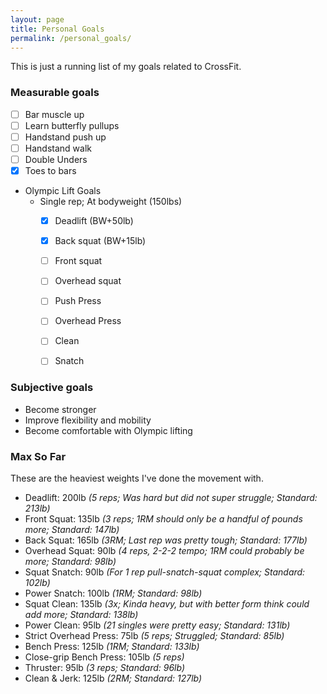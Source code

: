 ```yaml
---
layout: page
title: Personal Goals
permalink: /personal_goals/
---
```


This is just a running list of my goals related to CrossFit.

### Measurable goals
- [ ] Bar muscle up
- [ ] Learn butterfly pullups
- [ ] Handstand push up
- [ ] Handstand walk
- [ ] Double Unders
- [X] Toes to bars
- Olympic Lift Goals
    - Single rep; At bodyweight (150lbs)
        - [X] Deadlift (BW+50lb)
        - [X] Back squat (BW+15lb)
        - [ ] Front squat
        - [ ] Overhead squat
        - [ ] Push Press
        - [ ] Overhead Press
        - [ ] Clean
        - [ ] Snatch


### Subjective goals
- Become stronger
- Improve flexibility and mobility
- Become comfortable with Olympic lifting


### Max So Far

These are the heaviest weights I've done the movement with.

- Deadlift: 200lb _(5 reps; Was hard but did not super struggle; Standard: 213lb)_
- Front Squat: 135lb _(3 reps; 1RM should only be a handful of pounds more; Standard: 147lb)_
- Back Squat: 165lb _(3RM; Last rep was pretty tough; Standard: 177lb)_
- Overhead Squat: 90lb _(4 reps, 2-2-2 tempo; 1RM could probably be more; Standard: 98lb)_
- Squat Snatch: 90lb _(For 1 rep pull-snatch-squat complex; Standard: 102lb)_
- Power Snatch: 100lb _(1RM; Standard: 98lb)_
- Squat Clean: 135lb _(3x; Kinda heavy, but with better form think could add more; Standard: 138lb)_
- Power Clean: 95lb _(21 singles were pretty easy; Standard: 131lb)_
- Strict Overhead Press: 75lb _(5 reps; Struggled; Standard: 85lb)_
- Bench Press: 125lb _(1RM; Standard: 133lb)_
- Close-grip Bench Press: 105lb _(5 reps)_
- Thruster: 95lb _(3 reps; Standard: 96lb)_
- Clean & Jerk: 125lb _(2RM; Standard: 127lb)_

